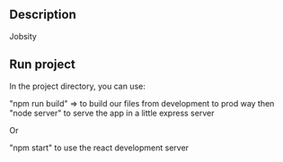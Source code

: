 ## Description

Jobsity

## Run project

In the project directory, you can use:

"npm run build" => to build our files from development to prod way
then "node server" to serve the app in a little express server

Or

"npm start" to use the react development server
